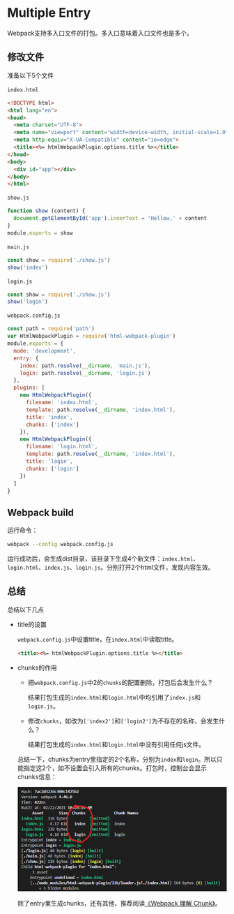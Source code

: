 # Multiple Entry

Webpack支持多入口文件的打包。多入口意味着入口文件也是多个。

## 修改文件

准备以下5个文件

`index.html`

```html
<!DOCTYPE html>
<html lang="en">
<head>
  <meta charset="UTF-8">
  <meta name="viewport" content="width=device-width, initial-scale=1.0">
  <meta http-equiv="X-UA-Compatible" content="ie=edge">
  <title><%= htmlWebpackPlugin.options.title %></title>
</head>
<body>
  <div id="app"></div>
</body>
</html>
```

`show.js`

```javascript
function show (content) {
  document.getElementById('app').innerText = 'Hellow,' + content
}
module.exports = show
```

`main.js`

```javascript
const show = require('./show.js')
show('index')
```

`login.js`

```javascript
const show = require('./show.js')
show('login')
```

`webpack.config.js`

```javascript
const path = require('path')
var HtmlWebpackPlugin = require('html-webpack-plugin')
module.exports = {
  mode: 'development',
  entry: {
    index: path.resolve(__dirname, 'main.js'),
    login: path.resolve(__dirname, 'login.js')
  },
  plugins: [
    new HtmlWebpackPlugin({
      filename: 'index.html',
      template: path.resolve(__dirname, 'index.html'),
      title: 'index',
      chunks: ['index']
    }),
    new HtmlWebpackPlugin({
      filename: 'login.html',
      template: path.resolve(__dirname, 'index.html'),
      title: 'login',
      chunks: ['login']
    })
  ]
}
```

## Webpack build

运行命令：

```bash
webpack --config webpack.config.js
```

运行成功后，会生成dist目录，该目录下生成4个新文件：`index.html`、`login.html`、`index.js`、`login.js`。分别打开2个html文件，发现内容生效。

## 总结

总结以下几点

- title的设置

  `webpack.config.js`中设置title，在`index.html`中读取title。

  ```html
  <title><%= htmlWebpackPlugin.options.title %></title>
  ```

- chunks的作用

  - 把`webpack.config.js`中2的`chunks`的配置删除，打包后会发生什么？

    结果打包生成的`index.html`和`login.html`中均引用了`index.js`和`login.js`。

  - 修改`chunks`，如改为`['index2']`和`['login2']`为不存在的名称，会发生什么？

    结果打包生成的`index.html`和`login.html`中没有引用任何js文件。

  总结一下，chunks为entry里指定的2个名称，分别为`index`和`login`。所以只能指定这2个，如不设置会引入所有的chunks。打包时，控制台会显示chunks信息：

  ![image-20210222102737336](https://raw.githubusercontent.com/David-Shi-1989/img-bed/master/image-20210222102737336.png)

  除了entry里生成chunks，还有其他，推荐阅读[《Webpack 理解 Chunk》](https://juejin.cn/post/6844903889393680392)。

